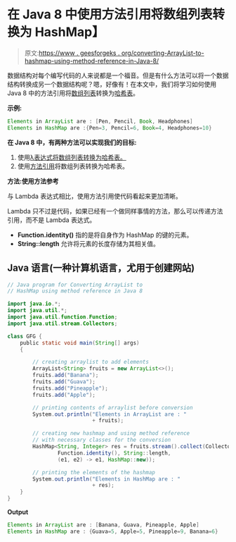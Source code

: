 # 在 Java 8 中使用方法引用将数组列表转换为 HashMap】

> 原文:[https://www . geesforgeks . org/converting-ArrayList-to-hashmap-using-method-reference-in-Java-8/](https://www.geeksforgeeks.org/converting-arraylist-to-hashmap-using-method-reference-in-java-8/)

数据结构对每个编写代码的人来说都是一个福音。但是有什么方法可以将一个数据结构转换成另一个数据结构呢？嗯，好像有！在本文中，我们将学习如何使用 Java 8 中的方法引用将[数组列表](https://www.geeksforgeeks.org/arraylist-in-java/)转换为[哈希表](https://www.geeksforgeeks.org/java-util-hashmap-in-java-with-examples/)。

**示例:**

```java
Elements in ArrayList are : [Pen, Pencil, Book, Headphones]
Elements in HashMap are :{Pen=3, Pencil=6, Book=4, Headphones=10}
```

**在 Java 8 中，有两种方法可以实现我们的目标:**

1.  使用[λ表达式将数组列表转换为哈希表。](https://www.geeksforgeeks.org/lambda-expressions-java-8/)
2.  使用[方法引用](https://www.geeksforgeeks.org/method-references-in-java-with-examples/)将数组列表转换为哈希表。

**方法:使用方法参考**

与 Lambda 表达式相比，使用方法引用使代码看起来更加清晰。

Lambda 只不过是代码，如果已经有一个做同样事情的方法，那么可以传递方法引用，而不是 Lambda 表达式。

*   **Function.identity()** 指的是将自身作为 HashMap 的键的元素。
*   **String::length** 允许将元素的长度存储为其相关值。

## Java 语言(一种计算机语言，尤用于创建网站)

```java
// Java program for Converting ArrayList to
// HashMap using method reference in Java 8

import java.io.*;
import java.util.*;
import java.util.function.Function;
import java.util.stream.Collectors;

class GFG {
    public static void main(String[] args)
    {

        // creating arraylist to add elements
        ArrayList<String> fruits = new ArrayList<>();
        fruits.add("Banana");
        fruits.add("Guava");
        fruits.add("Pineapple");
        fruits.add("Apple");

        // printing contents of arraylist before conversion
        System.out.println("Elements in ArrayList are : "
                           + fruits);

        // creating new hashmap and using method reference
        // with necessary classes for the conversion
        HashMap<String, Integer> res = fruits.stream().collect(Collectors.toMap(
                Function.identity(), String::length,
                (e1, e2) -> e1, HashMap::new));

        // printing the elements of the hashmap
        System.out.println("Elements in HashMap are : "
                           + res);
    }
}
```

**Output**

```java
Elements in ArrayList are : [Banana, Guava, Pineapple, Apple]
Elements in HashMap are : {Guava=5, Apple=5, Pineapple=9, Banana=6}

```